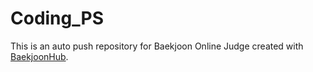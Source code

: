 # Coding_PS
This is an auto push repository for Baekjoon Online Judge created with [BaekjoonHub](https://github.com/BaekjoonHub/BaekjoonHub).
